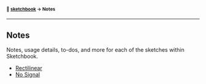 #### <sup>:notebook: [sketchbook](../README.md) → Notes</sup>
---

## Notes

Notes, usage details, to-dos, and more for each of the sketches within Sketchbook.

- [Rectilinear](./rectilinear.md)
- [No Signal](./no-signal.md)
